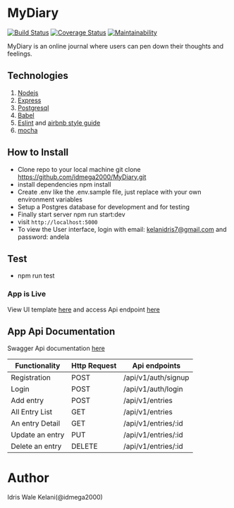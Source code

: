 # MyDiary
[![Build Status](https://travis-ci.org/idmega2000/MyDiary.svg?branch=develop)](https://travis-ci.org/idmega2000/MyDiary) [![Coverage Status](https://coveralls.io/repos/github/idmega2000/MyDiary/badge.svg?branch=develop)](https://coveralls.io/github/idmega2000/MyDiary?branch=develop)
[![Maintainability](https://api.codeclimate.com/v1/badges/980ffb812f3100c13f19/maintainability)](https://codeclimate.com/github/idmega2000/MyDiary/maintainability)



MyDiary is an online journal where users can pen down their thoughts and feelings.

## Technologies
1. [Nodejs](https://nodejs.org/en/)
2. [Express](https://expressjs.com/)
3. [Postgresql](https://www.postgresql.org/)
4. [Babel](https://babeljs.io/)
5. [Eslint](https://eslint.org/) and [airbnb style guide](https://github.com/airbnb/javascript)
6. [mocha](https://mochajs.org)
 

## How to Install
* Clone repo to your local machine
  git clone https://github.com/idmega2000/MyDiary.git
* install dependencies
	npm install
* Create .env like the .env.sample file, just replace with your own environment variables
* Setup a Postgres database for development and for testing
* Finally start server
	npm run start:dev
* visit `http://localhost:5000`
* To view the User interface, login with email: kelanidris7@gmail.com and password: andela

## Test
* npm run test

### App is Live
View UI template [here](https://idmega2000.github.io/MyDiary/) and
access Api endpoint [here](https://mydiary-idris.herokuapp.com/)

## App Api Documentation
Swagger Api documentation [here](https://mydiary-idris.herokuapp.com/)

|  Functionality     |Http Request   | Api endpoints    |
|  -------------     | ------------- | ---------------- |
| Registration   		 | POST          | /api/v1/auth/signup     |
| Login				    	 | POST          | /api/v1/auth/login      |
| Add entry      		 | POST          | /api/v1/entries         |
| All Entry List 		 | GET           | /api/v1/entries         |
| An entry Detail    | GET           | /api/v1/entries/:id 		 |
| Update an entry  	 | PUT           | /api/v1/entries/:id 		 |
| Delete an entry  	 | DELETE	       | /api/v1/entries/:id		 |

# Author
 Idris Wale Kelani(@idmega2000)
 
